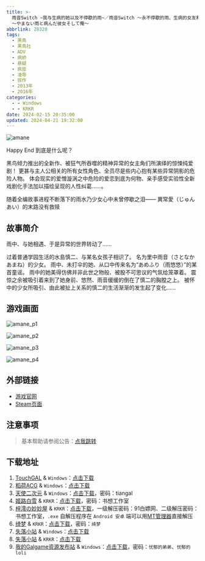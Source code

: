 ```yaml
---
title: >-
  雨音Switch ~我与生病的她以及不停歇的雨~／雨音Switch ～永不停歇的雨、生病的女友和我～／Amane Switch／雨音スイッチ
  〜やまない雨と病んだ彼女そして俺〜
abbrlink: 28320
tags:
  - 黒鳥
  - 黒鳥社
  - ADV
  - 病娇
  - 悬疑
  - 疯狂
  - 凌辱
  - 拔作
  - 2013年
  - 2016年
categories:
  - - Windows
  - - KRKR
date: 2024-02-15 20:35:00
updated: 2024-04-21 19:32:00
---
```


![amane](https://unpkg.com/galgame/img/amane.webp)

Happy End 到底是什么呢？

黑鸟倾力推出的全新作、被狂气所吞噬的精神异常的女主角们所演绎的惊悚纯爱剧！
更甚与主人公相关的所有女性角色、全员尽是些内心抱有某些异常阴影的危险人物。
体会现实的爱憎漩涡之中危险的爱恋到底为何物、亲手感受实验性全新戏剧化手法加以描绘呈现的人性纠葛……。

<!-- more -->

随着全编故事进程不断落下的雨水乃少女心中未曾停歇之泪―― 異常愛（じゅんあい）的末路没有救赎

## 故事简介

雨中、与她相遇、于是异常的世界转动了……

过着普通学园生活的水島慎二、与某名女孩子相识了。
名为里中雨音（さとなか あまね）的少女。
雨中、未打伞的她、从口中传来名为“あめふり（雨悠悠）”的某首童谣。
雨中的她美得仿佛并非此世之物般、被股不可思议的气氛给笼罩着。
震惊之余被吸引着来到了她身前、悠然、雨音缓缓的倒在了慎二的胸膛之上。
被怀中的少女所吸引、由此被扯上关系的慎二的生活渐渐的发生起了变化……

## 游戏画面

![amane_p1](https://unpkg.com/galgame/img/amane_p1.webp)

![amane_p2](https://unpkg.com/galgame/img/amane_p2.webp)

![amane_p3](https://unpkg.com/galgame/img/amane_p3.webp)

![amane_p4](https://unpkg.com/galgame/img/amane_p4.webp)

## 外部链接

- [游戏官网](http://www.swaneye.com/kokuchou/amane/index.html)
- [Steam页面](https://store.steampowered.com/app/1692000)

## 注意事项

> 基本帮助请参阅公告：[点我跳转](/p/announcement/)

## 下载地址

1. [TouchGAL](https://www.touchgal.com/) & `Windows`：[点击下载](https://pan.touchgal.net/s/7NbvFX)
2. [稻荷ACG](https://sakustar.moe/) & `Windows`：[点击下载](https://sakustar.moe/download?post_id=3303&index=0&i=0)
3. [天使二次元](https://www.tianshie.com/) & `Windows`：[点击下载](https://drive.google.com/file/d/1cUgmmb7SaLtxVutNYk1K9YadB01Ds2j_/view?usp=sharing)，密码：tiangal
4. [姬路白雪](https://pan.jlbx.xyz/) & `KRKR`：[点击下载](https://pan.jlbx.xyz/?s=%E9%9B%A8%E9%9F%B3Switch)，密码：书想工作室
5. [梓澪の妙妙屋](https://zi0.cc/) & `KRKR`：[点击下载](https://zi0.cc/d/%60%E3%80%90%E5%BD%92%20%E6%A1%A3%E3%80%91/%E3%80%90KRKR%E5%90%88%E9%9B%86%E3%80%91/2/%E9%9B%A8%E9%9F%B3Switch%EF%BD%9E%E6%88%91%E4%B8%8E%E7%94%9F%E7%97%85%E7%9A%84%E5%A5%B9%E4%BB%A5%E5%8F%8A%E4%B8%8D%E5%81%9C%E6%AD%87%E7%9A%84%E9%9B%A8.exe?sign=HVZ8dUJ0lcjqN5skTGA16bf6XSK1uh7Y7XAmLwZs43U=:0)，一级解压密码：91白嫖网、二级解压密码：书想工作室，`.exe` 自解压程序在 `Android 安卓` 端可以用[MT管理器](https://mt2.cn/)直接解压
6. [绮梦](https://acgs.one/) & `KRKR`：[点击下载](https://acgs.one/down_html/?url=game/%E9%9B%A8%E9%9F%B3Switch&name=%E9%9B%A8%E9%9F%B3Switch)，密码：`绮梦`
7. [失落小站](https://www.shinnku.com/) & `Windows`：[点击下载](https://www.shinnku.com/api/download/0/win/%E9%9B%A8%E9%9F%B3switch_%E6%88%91%E4%B8%8E%E7%94%9F%E7%97%85%E7%9A%84%E5%A5%B9%E4%BB%A5%E5%8F%8A%E4%B8%8D%E5%81%9C%E6%AD%87%E7%9A%84%E9%9B%A8.7z)
8. [失落小站](https://www.shinnku.com/) & `KRKR`：[点击下载](https://www.shinnku.com/api/download/0/krkr/%E9%9B%A8%E9%9F%B3Switch%EF%BD%9E%E6%88%91%E4%B8%8E%E7%94%9F%E7%97%85%E7%9A%84%E5%A5%B9%E4%BB%A5%E5%8F%8A%E4%B8%8D%E5%81%9C%E6%AD%87%E7%9A%84%E9%9B%A8.7z)
9. [我的Galgame资源发布站](https://www.ttloli.com/) & `Windows`：[点击下载](https://www.ttloli.com/yuyinswitch-woyushengbingdetayijibutingxiedeyu.html)，密码：`忧郁的弟弟`、`忧郁的loli`

